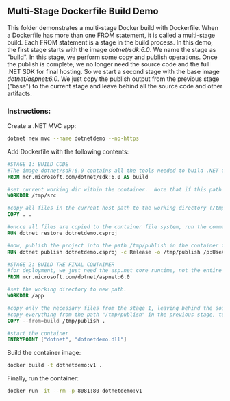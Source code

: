 ## Multi-Stage Dockerfile Build Demo
This folder demonstrates a multi-stage Docker build with Dockerfile.  When a Dockerfile has more than one FROM statement, it is called a multi-stage build.  Each FROM statement is a stage in the build process.  In this demo, the first stage starts with the image *dotnet/sdk:6.0*.  We name the stage as "build".  In this stage, we perform some copy and publish operations. Once the publish is complete, we no longer need the source code and the full .NET SDK for final hosting.  So we start a second stage with the base image *dotnet/aspnet:6.0*.  We just copy the publish output from the previous stage ("base") to the current stage and leave behind all the source code and other artifacts.

### Instructions:

Create a .NET MVC app:

```bash
dotnet new mvc --name dotnetdemo --no-https
```

Add Dockerfile with the following contents:

```dockerfile
#STAGE 1: BUILD CODE
#The image dotnet/sdk:6.0 contains all the tools needed to build .NET Core apps.  We name the stage as "build", which we will need later.
FROM mcr.microsoft.com/dotnet/sdk:6.0 AS build

#set current working dir within the container.  Note that if this path is automatically created if not exists.
WORKDIR /tmp/src

#copy all files in the current host path to the working directory (/tmp/src) in the container file system 
COPY . .

#oncce all files are copied to the container file system, run the command "dotnet restore" to restore nuget packages.  
RUN dotnet restore dotnetdemo.csproj

#now, publish the project into the path /tmp/publish in the container file system.  UseAppHost=false means no need to generate a console app for hosting the web server.
RUN dotnet publish dotnetdemo.csproj -c Release -o /tmp/publish /p:UseAppHost=false

#STAGE 2: BUILD THE FINAL CONTAINER
#for deployment, we just need the asp.net core runtime, not the entire SDK.  So, we re-base the container to aspnet:6.0
FROM mcr.microsoft.com/dotnet/aspnet:6.0

#set the working directory to new path.
WORKDIR /app

#copy only the necessary files from the stage 1, leaving behind the source code files, etc.  For copying th publish output from the stage 1, we use --from=build, where "build" is the name of the stage 1
#copy everything from the path "/tmp/publish" in the previous stage, to the folder "/app" in the current stage. 
COPY --from=build /tmp/publish .

#start the container
ENTRYPOINT ["dotnet", "dotnetdemo.dll"]
```

Build the container image:
```bash
docker build -t dotnetdemo:v1 .
```

Finally, run the container:
```bash
docker run -it --rm -p 8081:80 dotnetdemo:v1
```
